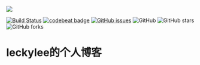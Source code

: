 ![](https://github.com/leckylee0519/leckylee0519.github.io/blob/master/img/blog_show.jpg)

[![Build Status](https://travis-ci.org/leckylee0519/leckylee0519.github.io.svg?branch=master)](https://travis-ci.org/leckylee0519/leckylee0519.github.io)
[![codebeat badge](https://codebeat.co/badges/983a14cb-2bdc-491e-9e1b-5b100beda57b)](https://codebeat.co/projects/github-com-leckylee0519-leckylee0519-github-io-master)
[![GitHub issues](https://img.shields.io/github/issues/leckylee0519/leckylee0519.github.io.svg?style=flat)](https://github.com/leckylee0519/leckylee0519.github.io/issues)
![GitHub](https://img.shields.io/github/license/leckylee0519/leckylee0519.github.io)
![GitHub stars](https://img.shields.io/github/stars/leckylee0519/leckylee0519.github.io?style=social)
![GitHub forks](https://img.shields.io/github/forks/leckylee0519/leckylee0519.github.io?style=social)

# leckylee的个人博客